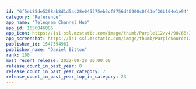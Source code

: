 ```yaml
---
id: "6f5eb85de5298ab8d1d5ac28e045375eb3cf8756d46900c0f63ef26b104e1e94"
category: "Reference"
app_name: "Telegram Channel Hub"
app_id: 1556046886
app_icon: https://is1-ssl.mzstatic.com/image/thumb/Purple112/v4/90/66/31/90663192-a4a1-176d-e3e4-01a0dc8f7571/AppIcon-1x_U007emarketing-0-6-0-85-220.png/1024x1024bb.png
app_screenshot: https://is1-ssl.mzstatic.com/image/thumb/PurpleSource122/v4/1f/8f/49/1f8f49c6-0c25-c01b-0c72-56d5f0fa07de/8e1f69f2-751f-4ca8-839d-36c65b95b10d_english-telechannel-App_Store_6_U002c5-01.png/1242x2688bb.png
publisher_id: 1547594961
publisher_name: "Daniel Bitton"
rank: 100
most_recent_release: 2022-08-28 00:00:00
release_count_in_past_year: 0
release_count_in_past_year_category: 7
release_count_in_past_year_top_in_category: 23
---
```

